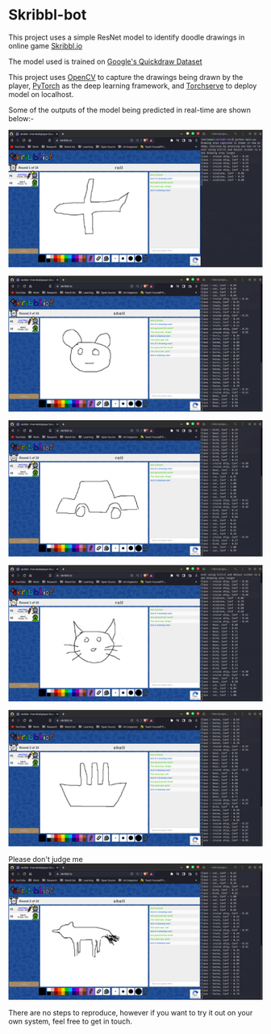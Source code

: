 # Skribbl-bot
This project uses a simple ResNet model to identify doodle drawings in online game [Skribbl.io](https://skribbl.io/)

The model used is trained on [Google's Quickdraw Dataset](https://quickdraw.withgoogle.com/data)

This project uses [OpenCV](https://opencv.org/) to capture the drawings being drawn by the player, [PyTorch](https://pytorch.org/) as the deep learning framework, and [Torchserve](https://pytorch.org/serve/#:~:text=TorchServe%20is%20a%20performant%2C%20flexible,eager%20mode%20and%20torschripted%20models.) to deploy model on localhost.

Some of the outputs of the model being predicted in real-time are shown below:-

![](https://github.com/AmarCodes-22/Skribbl-bot/blob/main/assets/predictions/airplane.png)

![](https://github.com/AmarCodes-22/Skribbl-bot/blob/main/assets/predictions/bear.png)

![](https://github.com/AmarCodes-22/Skribbl-bot/blob/main/assets/predictions/car.png)

![](https://github.com/AmarCodes-22/Skribbl-bot/blob/main/assets/predictions/cat.png)

![](https://github.com/AmarCodes-22/Skribbl-bot/blob/main/assets/predictions/cruise%20ship.png)

Please don't judge me 
![](https://github.com/AmarCodes-22/Skribbl-bot/blob/main/assets/predictions/horse.png)

There are no steps to reproduce, however if you want to try it out on your own system, feel free to get in touch.
